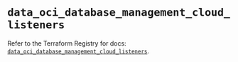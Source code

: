 # `data_oci_database_management_cloud_listeners`

Refer to the Terraform Registry for docs: [`data_oci_database_management_cloud_listeners`](https://registry.terraform.io/providers/hashicorp/oci/7.19.0/docs/data-sources/database_management_cloud_listeners).
